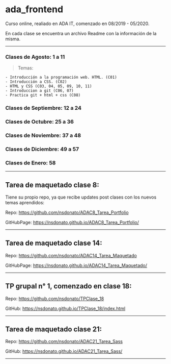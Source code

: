 # ada_frontend

Curso online, realiado en ADA IT, comenzado en 08/2019 - 05/2020.

En cada clase se encuentra un archivo Readme con la información de la misma.

---

### Clases de Agosto: 1 a 11

> Temas:

    - Introducción a la programación web. HTML. (C01)
    - Introducción a CSS. (C02)
    - HTML y CSS (C03, 04, 05, 09, 10, 11)
    - Introduccion a git (C06, 07)
    - Practica git + html + css (C08)

### Clases de Septiembre: 12 a 24

### Clases de Octubre: 25 a 36

### Clases de Noviembre: 37 a 48

### Clases de Diciembre: 49 a 57

### Clases de Enero: 58

---

## Tarea de maquetado clase 8:

Tiene su propio repo, ya que recibe updates post clases con los nuevos temas aprendidos:

Repo: https://github.com/nsdonato/ADAC8_Tarea_Portfolio

GitHubPage: https://nsdonato.github.io/ADAC8_Tarea_Portfolio/

---

## Tarea de maquetado clase 14:

Repo: https://github.com/nsdonato/ADAC14_Tarea_Maquetado

GitHubPage: https://nsdonato.github.io/ADAC14_Tarea_Maquetado/

---

## TP grupal n° 1, comenzado en clase 18:

Repo: https://github.com/nsdonato/TPClase_18

GitHub: https://nsdonato.github.io/TPClase_18/index.html

---

## Tarea de maquetado clase 21:

Repo: https://github.com/nsdonato/ADAC21_Tarea_Sass

GitHub: https://nsdonato.github.io/ADAC21_Tarea_Sass/

---
